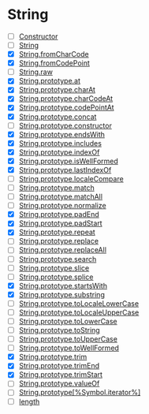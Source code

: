 # String

* [ ] [Constructor](https://tc39.es/ecma262/#sec-string-constructor)
* [ ] [String](https://tc39.es/ecma262/#sec-string-constructor)
* [x] [String.fromCharCode](https://tc39.es/ecma262/#sec-string.fromcharcode)
* [x] [String.fromCodePoint](https://tc39.es/ecma262/#sec-string.fromcodepoint)
* [ ] [String.raw](https://tc39.es/ecma262/#sec-string.raw)
* [x] [String.prototype.at](https://tc39.es/ecma262/#sec-string.prototype.at)
* [x] [String.prototype.charAt](https://tc39.es/ecma262/#sec-string.prototype.charat)
* [x] [String.prototype.charCodeAt](https://tc39.es/ecma262/#sec-string.prototype.charcodeat)
* [x] [String.prototype.codePointAt](https://tc39.es/ecma262/#sec-string.prototype.codepointat)
* [x] [String.prototype.concat](https://tc39.es/ecma262/#sec-string.prototype.concat)
* [ ] [String.prototype.constructor](https://tc39.es/ecma262/#sec-string.prototype.constructor)
* [x] [String.prototype.endsWith](https://tc39.es/ecma262/#sec-string.prototype.endswith)
* [x] [String.prototype.includes](https://tc39.es/ecma262/#sec-string.prototype.includes)
* [x] [String.prototype.indexOf](https://tc39.es/ecma262/#sec-string.prototype.indexof)
* [x] [String.prototype.isWellFormed](https://tc39.es/ecma262/#sec-string.prototype.iswellformed)
* [x] [String.prototype.lastIndexOf](https://tc39.es/ecma262/#sec-string.prototype.lastindexof)
* [ ] [String.prototype.localeCompare](https://tc39.es/ecma262/#sec-string.prototype.localecompare)
* [ ] [String.prototype.match](https://tc39.es/ecma262/#sec-string.prototype.match)
* [ ] [String.prototype.matchAll](https://tc39.es/ecma262/#sec-string.prototype.matchall)
* [ ] [String.prototype.normalize](https://tc39.es/ecma262/#sec-string.prototype.normalize)
* [x] [String.prototype.padEnd](https://tc39.es/ecma262/#sec-string.prototype.padend)
* [x] [String.prototype.padStart](https://tc39.es/ecma262/#sec-string.prototype.padstart)
* [x] [String.prototype.repeat](https://tc39.es/ecma262/#sec-string.prototype.repeat)
* [ ] [String.prototype.replace](https://tc39.es/ecma262/#sec-string.prototype.replace)
* [ ] [String.prototype.replaceAll](https://tc39.es/ecma262/#sec-string.prototype.replaceall)
* [ ] [String.prototype.search](https://tc39.es/ecma262/#sec-string.prototype.search)
* [ ] [String.prototype.slice](https://tc39.es/ecma262/#sec-string.prototype.slice)
* [ ] [String.prototype.splice](https://tc39.es/ecma262/#sec-string.prototype.split)
* [x] [String.prototype.startsWith](https://tc39.es/ecma262/#sec-string.prototype.startswith)
* [x] [String.prototype.substring](https://tc39.es/ecma262/#sec-string.prototype.substring)
* [ ] [String.prototype.toLocaleLowerCase](https://tc39.es/ecma262/#sec-string.prototype.tolocalelowercase)
* [ ] [String.prototype.toLocaleUpperCase](https://tc39.es/ecma262/#sec-string.prototype.tolocaleuppercase)
* [ ] [String.prototype.toLowerCase](https://tc39.es/ecma262/#sec-string.prototype.tolowercase)
* [ ] [String.prototype.toString](https://tc39.es/ecma262/#sec-string.prototype.tostring)
* [ ] [String.prototype.toUpperCase](https://tc39.es/ecma262/#sec-string.prototype.touppercase)
* [ ] [String.prototype.toWellFormed](https://tc39.es/ecma262/#sec-string.prototype.towellformed)
* [x] [String.prototype.trim](https://tc39.es/ecma262/#sec-string.prototype.trim)
* [x] [String.prototype.trimEnd](https://tc39.es/ecma262/#sec-string.prototype.trimend)
* [x] [String.prototype.trimStart](https://tc39.es/ecma262/#sec-string.prototype.trimstart)
* [ ] [String.prototype.valueOf](https://tc39.es/ecma262/#sec-string.prototype.valueof)
* [ ] [String.prototype\[%Symbol.iterator%\]](https://tc39.es/ecma262/#sec-string.prototype-%symbol.iterator%)
* [ ] [length](https://tc39.es/ecma262/#sec-properties-of-string-instances-length)
